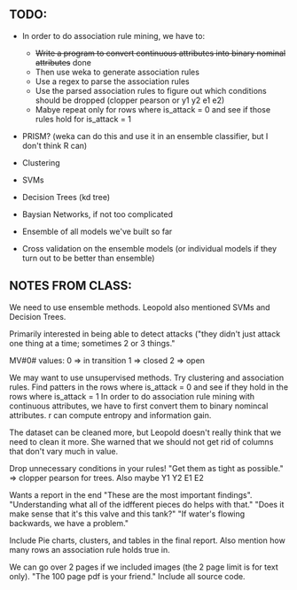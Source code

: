 ## TODO:

- In order to do association rule mining, we have to:
  - ~~Write a program to convert continuous attributes into binary nominal attributes~~ done
  - Then use weka to generate association rules
  - Use a regex to parse the association rules
  - Use the parsed association rules to figure out which conditions should be dropped (clopper pearson or y1 y2 e1 e2)
  - Mabye repeat only for rows where is_attack = 0 and see if those rules hold for is_attack = 1

- PRISM? (weka can do this and use it in an ensemble classifier, but I don't think R can)
- Clustering
- SVMs
- Decision Trees (kd tree)
- Baysian Networks, if not too complicated
- Ensemble of all models we've built so far
- Cross validation on the ensemble models (or individual models if they turn out to be better than ensemble)

## NOTES FROM CLASS:

We need to use ensemble methods. Leopold also mentioned SVMs and Decision Trees.

Primarily interested in being able to detect attacks ("they didn't just attack one thing at a time; sometimes 2 or 3 things."

MV#0# values:
0 => in transition
1 => closed
2 => open

We may want to use unsupervised methods. Try clustering and association rules. Find patters in the rows where is_attack = 0 and see if they hold in the rows where is_attack = 1
In order to do association rule mining with continuous attributes, we have to first convert them to binary nomincal attributes. r can compute entropy and information gain.

The dataset can be cleaned more, but Leopold doesn't really think that we need to clean it more.
She warned that we should not get rid of columns that don't vary much in value.

Drop unnecessary conditions in your rules! "Get them as tight as possible." => clopper pearson for trees. Also maybe Y1 Y2 E1 E2

Wants a report in the end "These are the most important findings".
"Understanding what all of the idfferent pieces do helps with that."
"Does it make sense that it's this valve and this tank?"
"If water's flowing backwards, we have a problem."

Include Pie charts, clusters, and tables in the final report.
Also mention how many rows an association rule holds true in.

We can go over 2 pages if we included images (the 2 page limit is for text only).
"The 100 page pdf is your friend."
Include all source code.
